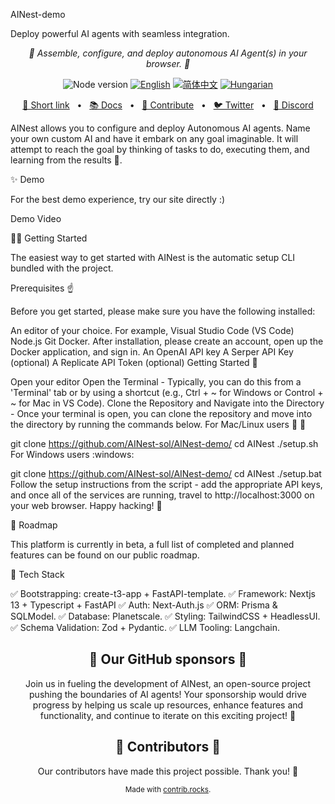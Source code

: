 AINest-demo

Deploy powerful AI agents with seamless integration.

<p align="center"> </p> <p align="center"> <em>🤖 Assemble, configure, and deploy autonomous AI Agent(s) in your browser. 🤖</em> </p> <p align="center"> <img alt="Node version" src="https://img.shields.io/static/v1?label=node&message=%20%3E=18&logo=node.js&color=2334D058" /> <a href="https://github.com/AINest-sol/AINest-demo/blob/master/README.md"><img src="https://img.shields.io/badge/lang-English-blue.svg" alt="English"></a> <a href="https://github.com/AINest-sol/AINest-demo/blob/master/docs/README.zh-HANS.md"><img src="https://img.shields.io/badge/lang-简体中文-red.svg" alt="简体中文"></a> <a href="https://github.com/AINest-sol/AINest-demo/blob/master/docs/README.hu-Cs4K1Sr4C.md"><img src="https://img.shields.io/badge/lang-Hungarian-red.svg" alt="Hungarian"></a> </p> <p align="center"> <a href="https://ainest.tech">🔗 Short link</a> <span>&nbsp;&nbsp;•&nbsp;&nbsp;</span> <a href="https://ainest.tech">📚 Docs</a> <span>&nbsp;&nbsp;•&nbsp;&nbsp;</span> <a href="https://docs.reworkd.ai/essentials/contributing">🤝 Contribute</a> <span>&nbsp;&nbsp;•&nbsp;&nbsp;</span> <a href="https://twitter.com/reworkdai">🐦 Twitter</a> <span>&nbsp;&nbsp;•&nbsp;&nbsp;</span> <a href="https://discord.gg/gcmNyAAFfV">📢 Discord</a> </p>
AINest allows you to configure and deploy Autonomous AI agents. Name your own custom AI and have it embark on any goal imaginable. It will attempt to reach the goal by thinking of tasks to do, executing them, and learning from the results 🚀.

✨ Demo

For the best demo experience, try our site directly :)

Demo Video

👨‍🚀 Getting Started

The easiest way to get started with AINest is the automatic setup CLI bundled with the project.

Prerequisites :point_up:

Before you get started, please make sure you have the following installed:

An editor of your choice. For example, Visual Studio Code (VS Code)
Node.js
Git
Docker. After installation, please create an account, open up the Docker application, and sign in.
An OpenAI API key
A Serper API Key (optional)
A Replicate API Token (optional)
Getting Started :rocket:

Open your editor
Open the Terminal - Typically, you can do this from a 'Terminal' tab or by using a shortcut (e.g., Ctrl + ~ for Windows or Control + ~ for Mac in VS Code).
Clone the Repository and Navigate into the Directory - Once your terminal is open, you can clone the repository and move into the directory by running the commands below.
For Mac/Linux users :apple: :penguin:

git clone https://github.com/AINest-sol/AINest-demo/
cd AINest
./setup.sh
For Windows users :windows:

git clone https://github.com/AINest-sol/AINest-demo/
cd AINest
./setup.bat
Follow the setup instructions from the script - add the appropriate API keys, and once all of the services are running, travel to http://localhost:3000 on your web browser.
Happy hacking! :tada:

🎉 Roadmap

This platform is currently in beta, a full list of completed and planned features can be found on our public roadmap.

🚀 Tech Stack

✅ Bootstrapping: create-t3-app + FastAPI-template.
✅ Framework: Nextjs 13 + Typescript + FastAPI
✅ Auth: Next-Auth.js
✅ ORM: Prisma & SQLModel.
✅ Database: Planetscale.
✅ Styling: TailwindCSS + HeadlessUI.
✅ Schema Validation: Zod + Pydantic.
✅ LLM Tooling: Langchain.
<h2 align="center"> 💝 Our GitHub sponsors 💝 </h2> <p align="center"> Join us in fueling the development of AINest, an open-source project pushing the boundaries of AI agents! Your sponsorship would drive progress by helping us scale up resources, enhance features and functionality, and continue to iterate on this exciting project! 🚀 </p> <h2 align="center"> 💪 Contributors 💪 </h2> <p align="center"> Our contributors have made this project possible. Thank you! 🙏 </p> <div align="center"> <sub>Made with <a href="https://contrib.rocks">contrib.rocks</a>.</sub> </div>
